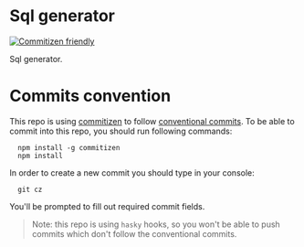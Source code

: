 # Sql generator

[![Commitizen friendly](https://img.shields.io/badge/commitizen-friendly-brightgreen.svg)](http://commitizen.github.io/cz-cli/)

Sql generator.

# Commits convention

This repo is using [commitizen](https://github.com/commitizen/cz-cli) to follow [conventional commits](https://www.conventionalcommits.org/en/v1.0.0/). To be able to commit into this repo, you should run following commands:

```
  npm install -g commitizen
  npm install
```

In order to create a new commit you should type in your console:

```
  git cz
```

You'll be prompted to fill out required commit fields.

> Note: this repo is using `hasky` hooks,
> so you won't be able to push commits which don't follow the conventional commits.
